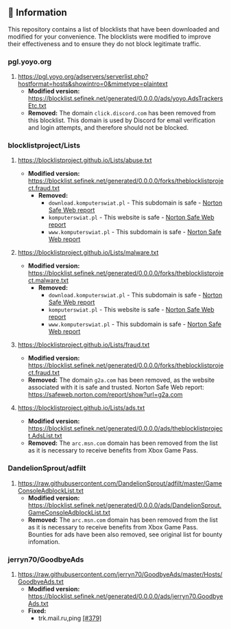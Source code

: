 ## 📝 Information
This repository contains a list of blocklists that have been downloaded and modified for your convenience.
The blocklists were modified to improve their effectiveness and to ensure they do not block legitimate traffic.


### pgl.yoyo.org
1. https://pgl.yoyo.org/adservers/serverlist.php?hostformat=hosts&showintro=0&mimetype=plaintext
   - **Modified version:** https://blocklist.sefinek.net/generated/0.0.0.0/ads/yoyo.AdsTrackersEtc.txt
   - **Removed:**
   The domain `click.discord.com` has been removed from this blocklist. This domain is used by Discord for email verification and login attempts, and therefore should not be blocked.


### blocklistproject/Lists
1. https://blocklistproject.github.io/Lists/abuse.txt
   - **Modified version:** https://blocklist.sefinek.net/generated/0.0.0.0/forks/theblocklistproject.fraud.txt
     - **Removed:**
       - `download.komputerswiat.pl` - This subdomain is safe - [Norton Safe Web report](https://safeweb.norton.com/report/show?url=download.komputerswiat.pl)
       - `komputerswiat.pl` - This website is safe - [Norton Safe Web report](https://safeweb.norton.com/report/show?url=komputerswiat.pl)
       - `www.komputerswiat.pl` - This subdomain is safe - [Norton Safe Web report](https://safeweb.norton.com/report/show?url=www.komputerswiat.pl)

2. https://blocklistproject.github.io/Lists/malware.txt
   - **Modified version:** https://blocklist.sefinek.net/generated/0.0.0.0/forks/theblocklistproject.malware.txt
      - **Removed:**
         - `download.komputerswiat.pl` - This subdomain is safe - [Norton Safe Web report](https://safeweb.norton.com/report/show?url=download.komputerswiat.pl)
         - `komputerswiat.pl` - This website is safe - [Norton Safe Web report](https://safeweb.norton.com/report/show?url=komputerswiat.pl)
         - `www.komputerswiat.pl` - This subdomain is safe - [Norton Safe Web report](https://safeweb.norton.com/report/show?url=www.komputerswiat.pl)

3. https://blocklistproject.github.io/Lists/fraud.txt
   - **Modified version:** https://blocklist.sefinek.net/generated/0.0.0.0/forks/theblocklistproject.fraud.txt
   - **Removed:**
   The domain `g2a.com` has been removed, as the website associated with it is safe and trusted. Norton Safe Web report: https://safeweb.norton.com/report/show?url=g2a.com

4. https://blocklistproject.github.io/Lists/ads.txt
   - **Modified version:** https://blocklist.sefinek.net/generated/0.0.0.0/ads/theblocklistproject.AdsList.txt
   - **Removed:**
   The `arc.msn.com` domain has been removed from the list as it is necessary to receive benefits from Xbox Game Pass.


### DandelionSprout/adfilt
1. https://raw.githubusercontent.com/DandelionSprout/adfilt/master/GameConsoleAdblockList.txt
   - **Modified version:** https://blocklist.sefinek.net/generated/0.0.0.0/ads/DandelionSprout.GameConsoleAdblockList.txt
   - **Removed:**
   The `arc.msn.com` domain has been removed from the list as it is necessary to receive benefits from Xbox Game Pass. Bounties for ads have been also removed, see original list for bounty infomation. 


### jerryn70/GoodbyeAds
1. https://raw.githubusercontent.com/jerryn70/GoodbyeAds/master/Hosts/GoodbyeAds.txt
   - **Modified version:** https://blocklist.sefinek.net/generated/0.0.0.0/ads/jerryn70.GoodbyeAds.txt
   - **Fixed:**
      * trk.mail.ru,ping [[#379]](https://github.com/jerryn70/GoodbyeAds/pull/379)